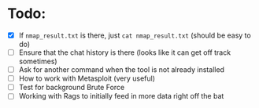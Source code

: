 # Todo:

- [x] If `nmap_result.txt` is there, just `cat nmap_result.txt` (should be easy to do)
- [ ] Ensure that the chat history is there (looks like it can get off track sometimes)
- [ ] Ask for another command when the tool is not already installed
- [ ] How to work with Metasploit (very useful)
- [ ] Test for background Brute Force
- [ ] Working with Rags to initially feed in more data right off the bat
